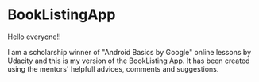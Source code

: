 # BookListingApp

Hello everyone!!

I am a scholarship winner of "Android Basics by Google" online lessons by Udacity and this is my version of the BookListing App. It has 
been created using the mentors' helpfull advices, comments and suggestions.
